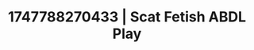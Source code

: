 ---
categories:
- Tan lines & lingerie
- Whispered desires
- Retro fantasy play
- Elegant fetish
- 3D erotic games
image: /assets/images/1747788270433.jpg
layout: post
seo:
  description: Featured content with premium Scat Fetish, ABDL Play. HD images available.
  keywords: Scat Fetish, ABDL Play
  og_image: /assets/images/1747788270433.jpg
  schema_type: VisualArtwork
tags:
- '#1747788270433'
- ABDL Play
- Scat Fetish
title: 1747788270433 | Scat Fetish ABDL Play
---